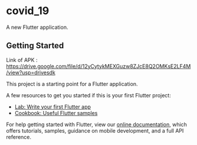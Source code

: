 # covid_19

A new Flutter application.

## Getting Started

Link of APK : https://drive.google.com/file/d/12yCytykMEXGuzw8ZJcE8Q2OMKsE2LF4M/view?usp=drivesdk 

This project is a starting point for a Flutter application.

A few resources to get you started if this is your first Flutter project:

- [Lab: Write your first Flutter app](https://flutter.dev/docs/get-started/codelab)
- [Cookbook: Useful Flutter samples](https://flutter.dev/docs/cookbook)

For help getting started with Flutter, view our
[online documentation](https://flutter.dev/docs), which offers tutorials,
samples, guidance on mobile development, and a full API reference.
